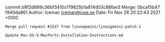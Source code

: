 commit b8f2d689c36bf3410cf79625b1a814d03c88fae3
Merge: 0bcaf5b47 f940da861
Author: Iceman <iceman@iuse.se>
Date:   Fri Nov 26 20:22:43 2021 +0100

    Merge pull request #1537 from linuxgemini/linuxgemini-patch-1
    
    Update Mac-OS-X-MacPorts-Installation-Instructions.md

